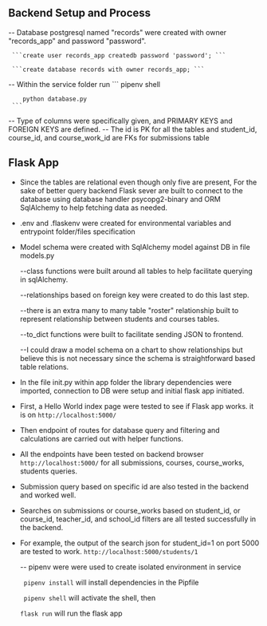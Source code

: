 ## Backend Setup and Process

  -- Database postgresql named "records" were created with owner "records_app" and password "password".

     ```create user records_app createdb password 'password'; ```

     ```create database records with owner records_app; ```

  -- Within the service folder run
     ```
        pipenv shell

        python database.py
     ```

  -- Type of columns were specifically given, and PRIMARY KEYS and FOREIGN KEYS are defined.
  -- The id is PK for all the tables and student_id, course_id, and course_work_id are FKs for submissions table


## Flask App
- Since the tables are relational even though only five are present, For the sake of better query backend Flask sever are built to connect to the database using database handler psycopg2-binary and ORM SqlAlchemy to help fetching data as needed.

- .env and .flaskenv were created for environmental variables and entrypoint folder/files specification

- Model schema were created with SqlAlchemy model against DB in file models.py

  --class functions were built around all tables to help facilitate querying in sqlAlchemy.

  --relationships based on foreign key were created to do this last step.

  --there is an extra many to many table "roster" relationship built to represent relationship between students and courses tables.

  --to_dict functions were built to facilitate sending JSON to frontend.

  --I could draw a model schema on a chart to show relationships but believe this is not necessary since the schema is straightforward based table relations.

- In the file init.py within app folder the library dependencies were imported, connection to DB were setup and     initial flask app initiated.

- First, a Hello World index page were tested to see if Flask app works. it is on ```http://localhost:5000/```

- Then endpoint of routes for database query and filtering and calculations are carried out with helper functions.

- All the endpoints have been tested on backend browser ```http://localhost:5000/``` for all submissions, courses, course_works, students queries.

- Submission query based on specific id are also tested in the backend and worked well.

- Searches on submissions or course_works based on student_id, or course_id, teacher_id, and school_id filters are all tested successfully in the backend.

- For example, the output of the search json for student_id=1 on port 5000 are tested to work. ```http://localhost:5000/students/1```

  -- pipenv were were used to create isolated environment in service

  ``` pipenv install``` will install dependencies in the Pipfile

  ``` pipenv shell``` will activate the shell, then

  ``` flask run ``` will run the flask app
